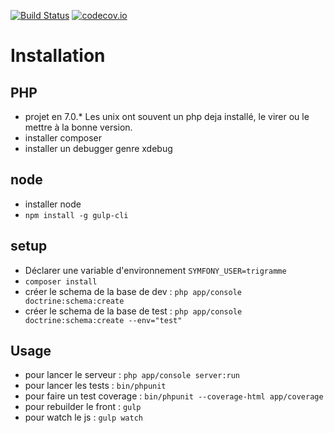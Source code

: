 [![Build Status](https://travis-ci.org/apflieger/zigoto.svg?branch=master)](https://travis-ci.org/apflieger/zigoto)
[![codecov.io](https://codecov.io/github/apflieger/zigoto/coverage.svg?branch=master)](https://codecov.io/github/apflieger/zigoto?branch=master)

Installation
============

PHP
---
* projet en 7.0.* Les unix ont souvent un php deja installé, le virer ou le mettre à la bonne version.
* installer composer
* installer un debugger genre xdebug

node
----
* installer node
* `npm install -g gulp-cli`

setup
-----
* Déclarer une variable d'environnement `SYMFONY_USER=trigramme`
* `composer install`
* créer le schema de la base de dev : `php app/console doctrine:schema:create`
* créer le schema de la base de test : `php app/console doctrine:schema:create --env="test"`

Usage
-----
* pour lancer le serveur : `php app/console server:run`
* pour lancer les tests : `bin/phpunit`
* pour faire un test coverage : `bin/phpunit --coverage-html app/coverage`
* pour rebuilder le front : `gulp`
* pour watch le js : `gulp watch`
